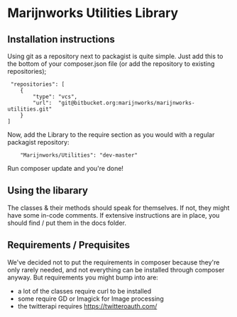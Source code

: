 # Marijnworks Utilities  Library

## Installation instructions

Using git as a repository next to packagist is quite simple. Just add this to the bottom of your composer.json file (or add the repository to existing repositories);
```!json
 "repositories": [
    {
        "type": "vcs",
        "url":  "git@bitbucket.org:marijnworks/marijnworks-utilities.git"
    }
]
```

Now, add the Library to the require section as you would with a regular packagist repository:
```
    "Marijnworks/Utilities": "dev-master"
```        

Run composer update and you're done!

## Using the libarary
The classes & their methods should speak for themselves. If not, they might have some in-code comments. 
If  extensive instructions are in place, you should find / put them in the docs folder.


## Requirements / Prequisites

We've decided not to put the requirements in composer because they're only rarely needed, and not everything can be installed through composer anyway. But requirements you might bump into are:
* a lot of the classes require curl to be installed
* some require GD or Imagick for Image processing
* the twitterapi requires https://twitteroauth.com/
